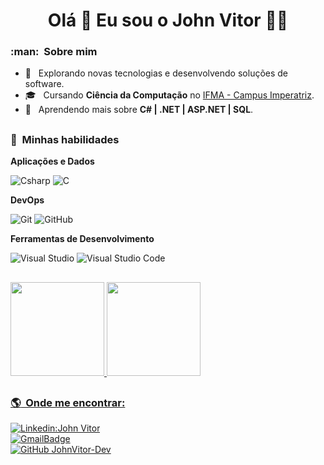 <h1 align='center'>
  Olá 👋 Eu sou o John Vitor 👨‍💻
</h1>

<h3> :man: &nbsp;Sobre mim </h3>  
    
- 🔭 &nbsp; Explorando novas tecnologias e desenvolvendo soluções de software.
- 🎓 &nbsp; Cursando **Ciência da Computação** no <a href="https://imperatriz.ifma.edu.br">IFMA - Campus Imperatriz</a>.
- 🌱 &nbsp; Aprendendo mais sobre **C# | .NET | ASP.NET | SQL**.

## <h3> :rocket: &nbsp;Minhas habilidades </h3>  
    
**Aplicações e Dados**  
    
![Csharp](https://img.shields.io/badge/C%23-68217A?style=for-the-badge&logo=c-sharp&logoColor=white)
![C](https://img.shields.io/badge/C-00599C?style=for-the-badge&logo=c&logoColor=white)

**DevOps**  
    
![Git](https://img.shields.io/badge/GIT-E44C30?style=for-the-badge&logo=git&logoColor=white)
![GitHub](https://img.shields.io/badge/GitHub-100000?style=for-the-badge&logo=github&logoColor=white) 
    
**Ferramentas de Desenvolvimento**  

![Visual Studio](https://img.shields.io/badge/Visual_Studio-5C2D91?style=for-the-badge&logo=visual%20studio&logoColor=white)
![Visual Studio Code](https://img.shields.io/badge/Visual_Studio_Code-0078D4?style=for-the-badge&logo=visual%20studio%20code&logoColor=white)
 
## <div>
<a href="https://github.com/JohnVitor-Dev">
<img loading="lazy" height="150em" src="https://bellomia-readme-stats.vercel.app/api?username=JohnVitor-Dev&theme=highcontrast&show_icons=true"/>
<img loading="lazy" height="150em" src="https://bellomia-readme-stats.vercel.app/api/top-langs/?username=JohnVitor-Dev&hide=html&layout=compact&theme=highcontrast"/>
<div>

## <h3> :earth_americas: &nbsp;Onde me encontrar: </h3>   
    
[![Linkedin:John Vitor](https://img.shields.io/badge/-johnvitoralves-blue?style=flat-square&logo=Linkedin&logoColor=white&link=)](https://www.linkedin.com/in/johnvitoralves/)  
[![GmailBadge](https://img.shields.io/badge/-primaryjotavee@gmail.com-006bed?style=flat-square&logo=Gmail&logoColor=white&link=mailto:primaryjotavee@gmail.com)](mailto:primaryjotavee@gmail.com)  
[![GitHub JohnVitor-Dev]( https://img.shields.io/github/followers/JohnVitor-Dev?label=follow&style=social)](JohnVitor-Dev)
